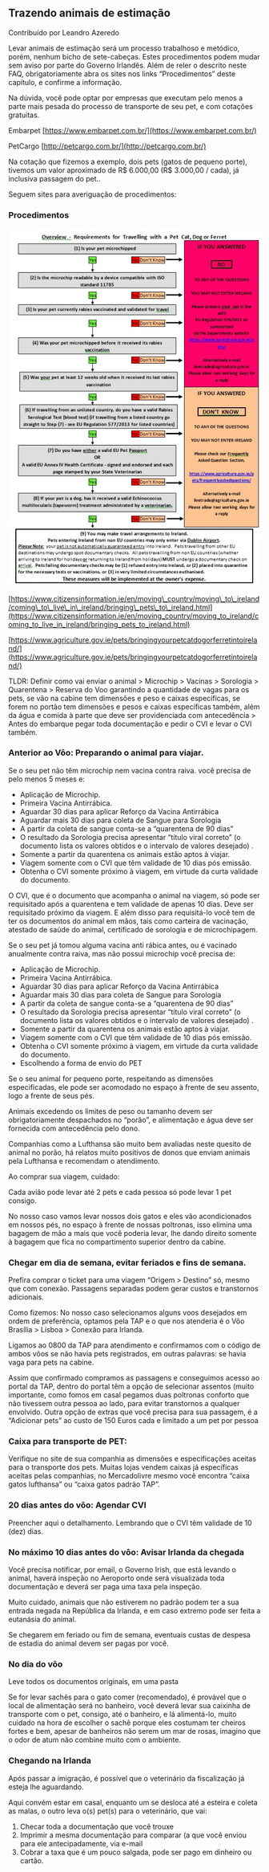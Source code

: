 Trazendo animais de estimação
----------------------------------------------------------------------------------------------------------------------------------------------

Contribuído por Leandro Azeredo

Levar animais de estimação será um processo trabalhoso e metódico, porém, nenhum bicho de sete-cabeças. Estes procedimentos podem mudar sem aviso por parte do Governo Irlandês. Além de reler o descrito neste FAQ, obrigatoriamente abra os sites nos links “Procedimentos” deste capítulo, e confirme a informação.

Na dúvida, você pode optar por empresas que executam pelo menos a parte mais pesada do processo de transporte de seu pet, e com cotações gratuitas.

Embarpet [https://www.embarpet.com.br/](https://www.embarpet.com.br/)  

PetCargo [http://petcargo.com.br/](http://petcargo.com.br/)

Na cotação que fizemos a exemplo, dois pets (gatos de pequeno porte), tivemos um valor aproximado de R$ 6.000,00 (R$ 3.000,00 / cada), já inclusiva passagem do pet..

Seguem sites para averiguação de procedimentos:

### Procedimentos

![Pet-procedures.jpeg](./images/Pet-procedures.jpeg)

[https://www.citizensinformation.ie/en/moving\_country/moving\_to\_ireland/coming\_to\_live\_in\_ireland/bringing\_pets\_to\_ireland.html](https://www.citizensinformation.ie/en/moving_country/moving_to_ireland/coming_to_live_in_ireland/bringing_pets_to_ireland.html)

[https://www.agriculture.gov.ie/pets/bringingyourpetcatdogorferretintoireland/](https://www.agriculture.gov.ie/pets/bringingyourpetcatdogorferretintoireland/)

  
TLDR: Definir como vai enviar o animal > Microchip > Vacinas > Sorologia > Quarentena > Reserva do Voo garantindo a quantidade de vagas para os pets, se vão na cabine tem dimensões e peso e caixas específicas, se forem no portão tem dimensões e pesos e caixas específicas também, além da água e comida à parte que deve ser providenciada com antecedência > Antes do embarque pegar toda documentação e pedir o CVI e levar o CVI também.

### Anterior ao Vôo: Preparando o animal para viajar.

Se o seu pet não têm microchip nem vacina contra raiva. você precisa de pelo menos 5 meses e:

*   Aplicação de Microchip.
*   Primeira Vacina Antirrábica.
*   Aguardar 30 dias para aplicar Reforço da Vacina Antirrábica
*   Aguardar mais 30 dias para coleta de Sangue para Sorologia
*   A partir da coleta de sangue conta-se a “quarentena de 90 dias”
*   O resultado da Sorologia precisa apresentar “título viral correto” (o documento lista os valores obtidos e o intervalo de valores desejado) .
*   Somente a partir da quarentena os animais estão aptos à viajar.
*   Viagem somente com o CVI que têm validade de 10 dias pós emissão.
*   Obtenha o CVI somente próximo à viagem, em virtude da curta validade do documento.

O CVI, que é o documento que acompanha o animal na viagem, só pode ser requisitado após a quarentena e tem validade de apenas 10 dias. Deve ser requisitado próximo da viagem. E além disso para requisitá-lo você tem de ter os documentos do animal em mãos, tais como carteira de vacinação, atestado de saúde do animal, certificado de sorologia e de microchipagem.

Se o seu pet já tomou alguma vacina anti rábica antes, ou é vacinado anualmente contra raiva, mas não possui microchip você precisa de:

*   Aplicação de Microchip.
*   Primeira Vacina Antirrábica.
*   Aguardar 30 dias para aplicar Reforço da Vacina Antirrábica
*   Aguardar mais 30 dias para coleta de Sangue para Sorologia
*   A partir da coleta de sangue conta-se a “quarentena de 90 dias”
*   O resultado da Sorologia precisa apresentar “título viral correto” (o documento lista os valores obtidos e o intervalo de valores desejado) .
*   Somente a partir da quarentena os animais estão aptos à viajar.
*   Viagem somente com o CVI que têm validade de 10 dias pós emissão.
*   Obtenha o CVI somente próximo à viagem, em virtude da curta validade do documento.
*   Escolhendo a forma de envio do PET

Se o seu animal for pequeno porte, respeitando as dimensões especificadas, ele pode ser acomodado no espaço à frente de seu assento, logo a frente de seus pés.

Animais excedendo os limites de peso ou tamanho devem ser obrigatoriamente despachados no “porão”, e alimentação e água deve ser fornecida com antecedência pelo dono.

Companhias como a Lufthansa são muito bem avaliadas neste quesito de animal no porão, há relatos muito positivos de donos que enviam animais pela Lufthansa e recomendam o atendimento.

Ao comprar sua viagem, cuidado:

Cada avião pode levar até 2 pets e cada pessoa só pode levar 1 pet consigo.

No nosso caso vamos levar nossos dois gatos e eles vão acondicionados em nossos pés, no espaço à frente de nossas poltronas, isso elimina uma bagagem de mão a mais que você poderia levar, lhe dando direito somente à bagagem que fica no compartimento superior dentro da cabine.

### Chegar em dia de semana, evitar feriados e fins de semana.

Prefira comprar o ticket para uma viagem “Origem > Destino” só, mesmo que com conexão. Passagens separadas podem gerar custos e transtornos adicionais.

Como fizemos: No nosso caso selecionamos alguns voos desejados em ordem de preferência, optamos pela TAP e o que nos atenderia é o Vôo Brasília > Lisboa > Conexão para Irlanda.

Ligamos ao 0800 da TAP para atendimento e confirmamos com o código de ambos vôos se não havia pets registrados, em outras palavras: se havia vaga para pets na cabine.

Assim que confirmado compramos as passagens e conseguimos acesso ao portal da TAP, dentro do portal têm a opção de selecionar assentos (muito importante, como fomos em casal pegamos duas poltronas conforto que não tivessem outra pessoa ao lado, para evitar transtornos a qualquer envolvido. Outra opção de extras que você precisa para sua passagem, é a “Adicionar pets” ao custo de 150 Euros cada e limitado a um pet por pessoa

  

### Caixa para transporte de PET:

Verifique no site de sua companhia as dimensões e especificações aceitas para o transporte dos pets. Muitas lojas vendem caixas já específicas aceitas pelas companhias, no Mercadolivre mesmo você encontra “caixa gatos lufthansa” ou “caixa gatos padrão TAP”.

### 20 dias antes do vôo: Agendar CVI

Preencher aqui o detalhamento. Lembrando que o CVI têm validade de 10 (dez) dias.

### No máximo 10 dias antes do vôo: Avisar Irlanda da chegada

Você precisa notificar, por email, o Governo Irish, que está levando o animal, haverá inspeção no Aeroporto onde será visualizada toda documentação e deverá ser paga uma taxa pela inspeção.

Muito cuidado, animais que não estiverem no padrão podem ter a sua entrada negada na República da Irlanda, e em caso extremo pode ser feita a eutanásia do animal.

Se chegarem em feriado ou fim de semana, eventuais custas de despesa de estadia do animal devem ser pagas por você.

### No dia do vôo

Leve todos os documentos originais, em uma pasta

Se for levar sachês para o gato comer (recomendado), é provável que o local de alimentação será no banheiro, você deverá levar sua caixinha de transporte com o pet, consigo, até o banheiro, e lá alimentá-lo, muito cuidado na hora de escolher o sachê porque eles costumam ter cheiros fortes e bem, apesar de banheiros não serem um mar de rosas, imagino que o odor de atum não combine muito com o ambiente.

### Chegando na Irlanda

Após passar a imigração, é possível que o veterinário da fiscalização já esteja lhe aguardando.

Aqui convém estar em casal, enquanto um se desloca até a esteira e coleta as malas, o outro leva o(s) pet(s) para o veterinário, que vai:

1.  Checar toda a documentação que você trouxe
2.  Imprimir a mesma documentação para comparar (a que você enviou para ele antecipadamente, via e-mail
3.  Cobrar a taxa que é um pouco salgada, pode ser pago em dinheiro ou cartão.